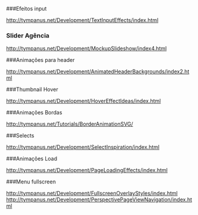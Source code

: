 ###Efeitos input

http://tympanus.net/Development/TextInputEffects/index.html

### Slider Agência

http://tympanus.net/Development/MockupSlideshow/index4.html

###Animações para header

http://tympanus.net/Development/AnimatedHeaderBackgrounds/index2.html

###Thumbnail Hover

http://tympanus.net/Development/HoverEffectIdeas/index.html

###Animações Bordas

http://tympanus.net/Tutorials/BorderAnimationSVG/

###Selects

http://tympanus.net/Development/SelectInspiration/index.html

###Animações Load

http://tympanus.net/Development/PageLoadingEffects/index.html

###Menu fullscreen

http://tympanus.net/Development/FullscreenOverlayStyles/index.html
http://tympanus.net/Development/PerspectivePageViewNavigation/index.html
